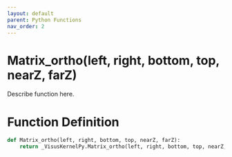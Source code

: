 ```yaml
---
layout: default
parent: Python Functions
nav_order: 2
---
```


# Matrix_ortho(left, right, bottom, top, nearZ, farZ)

Describe function here.

# Function Definition

```python
def Matrix_ortho(left, right, bottom, top, nearZ, farZ):
    return _VisusKernelPy.Matrix_ortho(left, right, bottom, top, nearZ, farZ)
```
